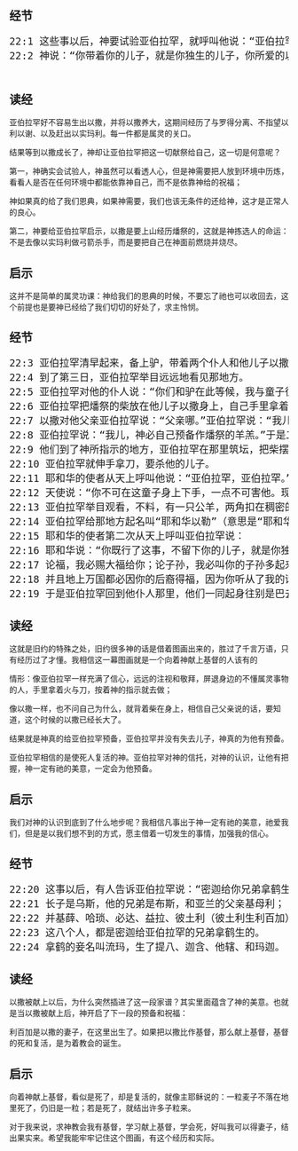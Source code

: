 ## 经节

<pre style="font-size: 18px;">
22:1 这些事以后，神要试验亚伯拉罕，就呼叫他说：“亚伯拉罕。”他说：“我在这里。”
22:2 神说：“你带着你的儿子，就是你独生的儿子，你所爱的以撒，往摩利亚地去，在我所要指示你的山上，把他献为燔祭。”

</pre>

## 读经

亚伯拉罕好不容易生出以撒，并将以撒养大，这期间经历了与罗得分离、不指望以利以谢、以及赶出以实玛利。每一件都是属灵的关口。

结果等到以撒成长了，神却让亚伯拉罕把这一切献祭给自己，这一切是何意呢？

第一，神确实会试验人，神虽然可以看透人心，但是神需要把人放到环境中历炼，看看人是否在任何环境中都能依靠神自己，而不是依靠神给的祝福；

神如果真的给了我们恩典，如果神需要，我们也该无条件的还给神，这才是正常人的良心。

第二，神要给亚伯拉罕启示，以撒是要上山经历燔祭的，这就是神拣选人的命运：不是去像以实玛利做弓箭杀手，而是要把自己在神面前燃烧并烧尽。

## 启示

这并不是简单的属灵功课：神给我们的恩典的时候，不要忘了祂也可以收回去，这个前提也是要神已经给了我们切切的好处了，求主怜悯。

## 经节

<pre style="font-size: 18px;">
22:3 亚伯拉罕清早起来，备上驴，带着两个仆人和他儿子以撒，也劈好了燔祭的柴，就起身往神所指示他的地方去了。
22:4 到了第三日，亚伯拉罕举目远远地看见那地方。
22:5 亚伯拉罕对他的仆人说：“你们和驴在此等候，我与童子往那里去拜一拜，就回到你们这里来。”
22:6 亚伯拉罕把燔祭的柴放在他儿子以撒身上，自己手里拿着火与刀。于是二人同行。
22:7 以撒对他父亲亚伯拉罕说：“父亲哪。”亚伯拉罕说：“我儿，我在这里。”以撒说：“请看，火与柴都有了，但燔祭的羊羔在哪里呢？”
22:8 亚伯拉罕说：“我儿，神必自己预备作燔祭的羊羔。”于是二人同行。
22:9 他们到了神所指示的地方，亚伯拉罕在那里筑坛，把柴摆好，捆绑他的儿子以撒，放在坛的柴上。
22:10 亚伯拉罕就伸手拿刀，要杀他的儿子。
22:11 耶和华的使者从天上呼叫他说：“亚伯拉罕，亚伯拉罕。”他说：“我在这里。”
22:12 天使说：“你不可在这童子身上下手，一点不可害他。现在我知道你是敬畏神的了，因为你没有将你的儿子，就是你独生的儿子，留下不给我。”
22:13 亚伯拉罕举目观看，不料，有一只公羊，两角扣在稠密的小树中。亚伯拉罕就取了那只公羊来，献为燔祭，代替他的儿子。
22:14 亚伯拉罕给那地方起名叫“耶和华以勒”（意思是“耶和华必预备”），直到今日人还说：“在耶和华的山上必有预备。”
22:15 耶和华的使者第二次从天上呼叫亚伯拉罕说：
22:16 耶和华说：“你既行了这事，不留下你的儿子，就是你独生的儿子，我便指着自己起誓说：
22:17 论福，我必赐大福给你；论子孙，我必叫你的子孙多起来，如同天上的星、海边的沙。你子孙必得着仇敌的城门。
22:18 并且地上万国都必因你的后裔得福，因为你听从了我的话。”
22:19 于是亚伯拉罕回到他仆人那里，他们一同起身往别是巴去，亚伯拉罕就住在别是巴。
</pre>

## 读经

这就是旧约的特殊之处，旧约很多神的话是借着图画出来的，胜过了千言万语，只有经历过了才懂。我相信这一幕图画就是一个向着神献上基督的人该有的

情形：像亚伯拉罕一样充满了信心，远远的注视和敬拜，屏退身边的不懂属灵事物的人，手里拿着火与刀，按着神的指示就去做；

像以撒一样，也不问自己为什么，就背着柴在身上，相信自己父亲说的话，要知道，这个时候的以撒已经长大了。

结果就是神真的给亚伯拉罕预备，亚伯拉罕并没有失去儿子，神真的为他有预备。

亚伯拉罕相信的是使死人复活的神。亚伯拉罕对神的信托，对神的认识，让他有把握，神一定有祂的美意，一定会为他预备。

## 启示

我们对神的认识到底到了什么地步呢？我相信凡事出于神一定有祂的美意，祂爱我们，但是是以我们想不到的方式，愿主借着一切发生的事情，加强我的信心。

## 经节

<pre style="font-size: 18px;">
22:20 这事以后，有人告诉亚伯拉罕说：“密迦给你兄弟拿鹤生了几个儿子——”
22:21 长子是乌斯，他的兄弟是布斯，和亚兰的父亲基母利；
22:22 并基薛、哈琐、必达、益拉、彼土利（彼土利生利百加）；
22:23 这八个人，都是密迦给亚伯拉罕的兄弟拿鹤生的。
22:24 拿鹤的妾名叫流玛，生了提八、迦含、他辖、和玛迦。
</pre>

## 读经

以撒被献上以后，为什么突然插进了这一段家谱？其实里面蕴含了神的美意。也就是当以撒被献上后，神开启了下一段的预备和祝福：

利百加是以撒的妻子，在这里出生了。如果把以撒比作基督，那么献上基督，基督的死和复活，是为着教会的诞生。

## 启示

向着神献上基督，看似是死了，却是复活的，就像主耶稣说的：一粒麦子不落在地里死了，仍旧是一粒；若是死了，就结出许多子粒来。

对于我来说，求神教会我有基督，学习献上基督，学会死，好叫我可以得妻子，结出果实来。希望我能牢牢记住这个图画，有这个经历和实际。